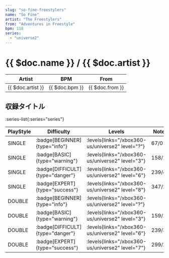 ```yaml
---
slug: "so-fine-freestylers"
name: "So Fine"
artist: "The Freestylers"
from: "Adventures in Freestyle"
bpm: 118
series:
  - "universe2"
---
```


# {{ $doc.name }} / {{ $doc.artist }}

|Artist|BPM|From|
|------|---|----|
|{{ $doc.artist }}|{{ $doc.bpm }}|{{ $doc.from }}|

## 収録タイトル

:series-list{:series="series"}

|PlayStyle|Difficulty|Levels|Notes|Movie|
|---------|----------|------|-----|-----|
|SINGLE| :badge[BEGINNER]{type="info"}| :levels{links="/xbox360-us/universe2" level="?"}|67/0||
|SINGLE| :badge[BASIC]{type="warning"}| :levels{links="/xbox360-us/universe2" level="3"}|158/16||
|SINGLE| :badge[DIFFICULT]{type="danger"}| :levels{links="/xbox360-us/universe2" level="6"}|239/4||
|SINGLE| :badge[EXPERT]{type="success"}| :levels{links="/xbox360-us/universe2" level="8"}|347/2||
|DOUBLE| :badge[BEGINNER]{type="info"}| :levels{links="/xbox360-us/universe2" level="?"}|||
|DOUBLE| :badge[BASIC]{type="warning"}| :levels{links="/xbox360-us/universe2" level="3"}|159/17||
|DOUBLE| :badge[DIFFICULT]{type="danger"}| :levels{links="/xbox360-us/universe2" level="6"}|239/3||
|DOUBLE| :badge[EXPERT]{type="success"}| :levels{links="/xbox360-us/universe2" level="7"}|299/26||
